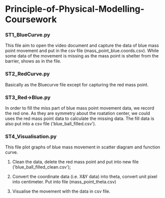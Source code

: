 # Principle-of-Physical-Modelling-Coursework

### ST1_BlueCurve.py
This file aim to open the video document and capture the data of blue mass point movement and put in the csv file (mass_point_blue.coords.csv). While some data of the movement is missing as the mass point is shelter from the barrier, shows as <null> in the file.

### ST2_RedCurve.py
Basically as the Bluecurve file except for capturing the red mass point.

### ST3_Red->Blue.py
In order to fill the miss part of blue mass point movement data, we record the red one. As they are symmetry about the roatation center, we could uses the red mass point data to calculate the missing data. The fill data is also put into a csv file ('blue_ball_filled.csv').

### ST4_Visualisation.py
This file plot graphs of blue mass movement in scatter diagram and function curve. 

1. Clean the data, delete the red mass point and put into new file ('blue_ball_filled_clean.csv');

2. Convert the coordinate data (i.e. X&Y data) into theta, convert unit pixel into centimeter. Put into file (mass_point_theta.csv)

3. Visualise the movement with the data in csv file.
